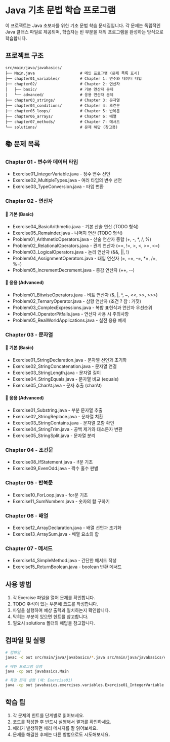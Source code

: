 # Java 기초 문법 학습 프로그램

이 프로젝트는 Java 초보자를 위한 기초 문법 학습 문제집입니다. 각 문제는 독립적인 Java 클래스 파일로 제공되며, 학습자는 빈 부분을 채워 프로그램을 완성하는 방식으로 학습합니다.

## 프로젝트 구조

```
src/main/java/javabasics/
├── Main.java                    # 메인 프로그램 (문제 목록 표시)
├── chapter01_variables/         # Chapter 1: 변수와 데이터 타입
├── chapter02/                   # Chapter 2: 연산자
│   ├── basic/                   # 기본 연산자 문제
│   └── advanced/                # 응용 연산자 문제
├── chapter03_strings/           # Chapter 3: 문자열
├── chapter04_conditions/        # Chapter 4: 조건문
├── chapter05_loops/             # Chapter 5: 반복문
├── chapter06_arrays/            # Chapter 6: 배열
├── chapter07_methods/           # Chapter 7: 메서드
└── solutions/                   # 문제 해답 (참고용)
```

## 📚 문제 목록

### Chapter 01 - 변수와 데이터 타입
- Exercise01_IntegerVariable.java - 정수 변수 선언
- Exercise02_MultipleTypes.java - 여러 타입의 변수 선언
- Exercise03_TypeConversion.java - 타입 변환

### Chapter 02 - 연산자
#### 📘 기본 (Basic)
- Exercise04_BasicArithmetic.java - 기본 산술 연산 (TODO 형식)
- Exercise05_Remainder.java - 나머지 연산 (TODO 형식)
- Problem01_ArithmeticOperators.java - 산술 연산자 종합 (+, -, *, /, %)
- Problem02_RelationalOperators.java - 관계 연산자 (==, !=, >, <, >=, <=)
- Problem03_LogicalOperators.java - 논리 연산자 (&&, ||, !)
- Problem04_AssignmentOperators.java - 대입 연산자 (=, +=, -=, *=, /=, %=)
- Problem05_IncrementDecrement.java - 증감 연산자 (++, --)

#### 📙 응용 (Advanced)
- Problem01_BitwiseOperators.java - 비트 연산자 (&, |, ^, ~, <<, >>, >>>)
- Problem02_TernaryOperator.java - 삼항 연산자 (조건 ? 참 : 거짓)
- Problem03_ComplexExpressions.java - 복합 표현식과 연산자 우선순위
- Problem04_OperatorPitfalls.java - 연산자 사용 시 주의사항
- Problem05_RealWorldApplications.java - 실전 응용 예제

### Chapter 03 - 문자열
#### 📘 기본 (Basic)
- Exercise01_StringDeclaration.java - 문자열 선언과 초기화
- Exercise02_StringConcatenation.java - 문자열 연결
- Exercise03_StringLength.java - 문자열 길이
- Exercise04_StringEquals.java - 문자열 비교 (equals)
- Exercise05_CharAt.java - 문자 추출 (charAt)

#### 📙 응용 (Advanced)
- Exercise01_Substring.java - 부분 문자열 추출
- Exercise02_StringReplace.java - 문자열 치환
- Exercise03_StringContains.java - 문자열 포함 확인
- Exercise04_StringTrim.java - 공백 제거와 대소문자 변환
- Exercise05_StringSplit.java - 문자열 분리

### Chapter 04 - 조건문
- Exercise08_IfStatement.java - if문 기초
- Exercise09_EvenOdd.java - 짝수 홀수 판별

### Chapter 05 - 반복문
- Exercise10_ForLoop.java - for문 기초
- Exercise11_SumNumbers.java - 숫자의 합 구하기

### Chapter 06 - 배열
- Exercise12_ArrayDeclaration.java - 배열 선언과 초기화
- Exercise13_ArraySum.java - 배열 요소의 합

### Chapter 07 - 메서드
- Exercise14_SimpleMethod.java - 간단한 메서드 작성
- Exercise15_ReturnBoolean.java - boolean 반환 메서드

## 사용 방법

1. 각 Exercise 파일을 열어 문제를 확인합니다.
2. TODO 주석이 있는 부분에 코드를 작성합니다.
3. 파일을 실행하여 예상 출력과 일치하는지 확인합니다.
4. 막히는 부분이 있으면 힌트를 참고합니다.
5. 필요시 solutions 폴더의 해답을 참고합니다.

## 컴파일 및 실행

```bash
# 컴파일
javac -d out src/main/java/javabasics/*.java src/main/java/javabasics/exercises/*/*.java

# 메인 프로그램 실행
java -cp out javabasics.Main

# 특정 문제 실행 (예: Exercise01)
java -cp out javabasics.exercises.variables.Exercise01_IntegerVariable
```

## 학습 팁

1. 각 문제의 힌트를 단계별로 읽어보세요.
2. 코드를 작성한 후 반드시 실행해서 결과를 확인하세요.
3. 에러가 발생하면 에러 메시지를 잘 읽어보세요.
4. 문제를 해결한 후에는 다른 방법으로도 시도해보세요.